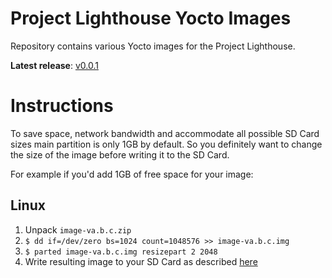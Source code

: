 # Project Lighthouse Yocto Images

Repository contains various Yocto images for the Project Lighthouse.

__Latest release__: [v0.0.1](https://github.com/project-lighthouse/yocto-images/releases/download/v0.0.1/image-v0.0.1.zip)

# Instructions

To save space, network bandwidth and accommodate all possible SD Card sizes main partition is only 1GB by default. So you definitely want to change the size of the image before writing it to the SD Card.

For example if you'd add 1GB of free space for your image:

## Linux

1. Unpack `image-va.b.c.zip`
2. `$ dd if=/dev/zero bs=1024 count=1048576 >> image-va.b.c.img`
3. `$ parted image-va.b.c.img resizepart 2 2048`
4. Write resulting image to your SD Card as described [here](https://www.raspberrypi.org/documentation/installation/installing-images/)